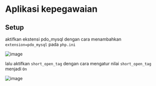# Aplikasi kepegawaian

## Setup

aktifkan ekstensi pdo_mysql dengan cara menambahkan `extension=pdo_mysql` pada `php.ini`

![image](https://user-images.githubusercontent.com/20053888/124492321-7cba6280-ddde-11eb-9d32-d1219cb98930.png)


lalu aktifkan `short_open_tag` dengan cara mengatur nilai `short_open_tag` menjadi `On`

![image](https://user-images.githubusercontent.com/20053888/124492339-83e17080-ddde-11eb-8e8c-238dd17d3c65.png)
